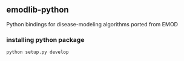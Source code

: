 ## emodlib-python

Python bindings for disease-modeling algorithms ported from EMOD

### installing python package

```
python setup.py develop
```
